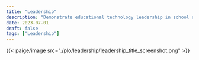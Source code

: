 ```yaml
---
title: "Leadership"
description: "Demonstrate educational technology leadership in school and community through research and innovations in emerging teaching and learning environments (e.g., online, blended, mobile, game-based, competency-based)."
date: 2023-07-01
draft: false
tags: ["Leadership"]
---
```

{{< paige/image src="./plo/leadership/leadership_title_screenshot.png" >}}